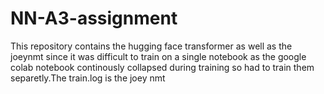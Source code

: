 # NN-A3-assignment


This repository contains the hugging face transformer as well as the joeynmt since it was difficult to train on a single notebook as the google colab notebook continously collapsed during training so had to train them separetly.The train.log is the joey nmt 
